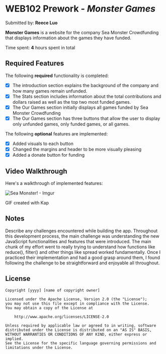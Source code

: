 # WEB102 Prework - *Monster Games*

Submitted by: **Reece Luo**

**Monster Games** is a website for the company Sea Monster Crowdfunding that displays information about the games they have funded.

Time spent: **4** hours spent in total

## Required Features

The following **required** functionality is completed:

* [X] The introduction section explains the background of the company and how many games remain unfunded.
* [X] The Stats section includes information about the total contributions and dollars raised as well as the top two most funded games.
* [X] The Our Games section initially displays all games funded by Sea Monster Crowdfunding
* [X] The Our Games section has three buttons that allow the user to display only unfunded games, only funded games, or all games.

The following **optional** features are implemented:

* [X] Added visuals to each button
* [X] Changed the margins and header to be more visually pleasing
* [X] Added a donate button for funding

## Video Walkthrough

Here's a walkthrough of implemented features:

![Sea Monster! - Imgur](https://github.com/user-attachments/assets/18fd1ed6-d125-4eb1-8465-faa84abd8f96)


<!-- Replace this with whatever GIF tool you used! -->
GIF created with Kap
<!-- Recommended tools:
[Kap](https://getkap.co/) for macOS
[ScreenToGif](https://www.screentogif.com/) for Windows
[peek](https://github.com/phw/peek) for Linux. -->

## Notes

Describe any challenges encountered while building the app.
Throughout this development process, the main challenge was understanding the new JavaScript functionalities and features that were introduced. The main chunk of my effort went to really trying to understand how functions like reduce(), filter() and other things like spread worked fundamentally. Once I practiced their implementation and had a good grasp around them, I found following the challenge to be straightforward and enjoyable all throughout.


## License

    Copyright [yyyy] [name of copyright owner]

    Licensed under the Apache License, Version 2.0 (the "License");
    you may not use this file except in compliance with the License.
    You may obtain a copy of the License at

        http://www.apache.org/licenses/LICENSE-2.0

    Unless required by applicable law or agreed to in writing, software
    distributed under the License is distributed on an "AS IS" BASIS,
    WITHOUT WARRANTIES OR CONDITIONS OF ANY KIND, either express or implied.
    See the License for the specific language governing permissions and
    limitations under the License.
